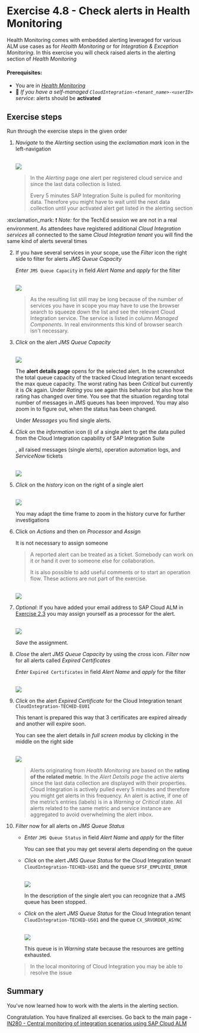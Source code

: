 # Exercise 4.8 - Check alerts in Health Monitoring

Health Monitoring comes with embedded alerting leveraged for various ALM use cases as for *Health Monitoring* or for *Integration & Exception Monitoring*. In this exercise you will check raised alerts in the alerting section of *Health Monitoring*

#### Prerequisites:
- You are in [*Health Monitoring*](https://teched22-cloudalm-003.eu10.alm.cloud.sap/shell/run?sap-ui-app-id=sap.crun.hmapp.ui)
- :construction_worker: *If you have a self-managed `CloudIntegration-<tenant_name>-<userID>` service*: alerts should be **activated**

## Exercise steps

Run through the exercise steps in the given order

1. *Navigate* to the *Alerting* section using the *exclamation mark* icon in the left-navigation

    <br>![](/exercises/ex4/images/HMAlerting.png)
    
    >
    > In the *Alerting* page one alert per registered cloud service and since the last data collection is listed. 
    >
    > Every 5 minutes SAP Integration Suite is pulled for monitoring data. Therefore you might have to wait until the next data collection until your activated alert get listed in the alerting section
    >
:exclamation_mark:  :heavy_exclamation_mark:
*Note:* for the TechEd session we are not in a real environment. As attendees have registered additional *Cloud Integration services* all connected to the same *Cloud Integration tenant* you will find the same kind of alerts several times
    

2. If you have several services in your scope, use the *Filter* icon the right side to filter for alerts *JMS Queue Capacity* 

    *Enter* `JMS Queue Capacity` in field *Alert Name* and *apply* for the filter
    
    <br>![](/exercises/ex4/images/HMAlertingFilterCapacity.png)
    
    >
    > As the resulting list still may be long because of the number of services you have in scope you may have to use the browser search to squeeze down the list and see the relevant Cloud Integration service. The service is listed in column *Managed Components*. 
    > In real environments this kind of browser search isn't necessary.
    >

3. *Click* on the alert *JMS Queue Capacity* 

    <br>![](/exercises/ex4/images/HMAlertingCapacity.png)

    The **alert details page** opens for the selected alert. In the screenshot the total queue capacity of the tracked Cloud Integration tenant exceeds the max queue capacity. The worst rating has been *Critical* but currently it is *Ok* again.
    Under *Rating* you see  again this behavior but also how the rating  has changed over time. You see that the situation regarding total number of messages in JMS queues has been improved. You may also zoom in to figure out, when the status has been changed.
    
    Under *Messages* you find single alerts. 
    
4. *Click* on the *information* icon (i) of a single alert to get the data pulled from the Cloud Integration capability of SAP Integration Suite
    
    , all raised messages (single alerts), operation automation logs, and *ServiceNow* tickets

    <br>![](/exercises/ex4/images/HMAlertingCapacityInfo.png)

5. *Click* on the *history* icon on the right of a single alert

    <br>![](/exercises/ex4/images/HMAlertingCapacityHistory.png)
    
    You may adapt the time frame to zoom in the history curve for further investigations
    
6. Click on *Actions* and then on *Processor* and *Assign*

    It is not necessary to assign someone

    >
    > A reported alert can be treated as a ticket. Somebody can work on it or hand it over to someone else for collaboration.
    > 
    > It is also possible to add useful comments or to start an operation flow. These actions are not part of the exercise.
    > 
    
    <br>![](/exercises/ex4/images/HMAlertingAssignProcessor.png)
    
7. *Optional*: If you have added your email address to SAP Cloud ALM in [Exercise 2.3](/exercises/ex2/ex23/) you may assign yourself as a processor for the alert. 

    <br>![](/exercises/ex4/images/HMAlertingCapacityAssignProcessor.png)

    *Save* the assignment.
        
8. *Close* the alert *JMS Queue Capacity* by using the *cross* icon. *Filter* now for all alerts called *Expired Certificates* 

    *Enter* `Expired Certificates` in field *Alert Name* and *apply* for the filter
    
    <br>![](/exercises/ex4/images/HMAlertingCertifcates.png)
    
    
9. *Click* on the alert *Expired Certificate* for the Cloud Integration tenant `CloudIntegration-TECHED-EU01`

    This tenant is prepared this way that 3 certificates are expired already and another will expire soon.
    
    You can see the alert details in *full screen modus* by clicking in the middle on the right side

    <br>![](/exercises/ex4/images/HMAlertingRatingOverTime.png)

    > 
    > Alerts originating from *Health Monitoring* are based on the **rating of the related metric**. In the *Alert Details page* the active alerts since the last data collection are displayed with their properties. Cloud Integration is actively pulled every 5 minutes and therefore you might get alerts in this frequency. An alert is active, if one of the metric’s entries (labels) is in a *Warning* or *Critical* state. All alerts related to the same metric and service instance are aggregated to avoid overwhelming the alert inbox.
    >    

10. *Filter* now for all alerts on *JMS Queue Status* 

    - *Enter* `JMS Queue Status` in field *Alert Name* and *apply* for the filter 

        You can see that you may get several alerts depending on the queue
        
        
    - *Click* on the alert *JMS Queue Status*  for the Cloud Integration tenant `CloudIntegration-TECHED-US01` and the queue `SFSF_EMPLOYEE_ERROR`

        <br>![](/exercises/ex4/images/HMAlertingRatingOverTime.png)

        In the description of the single alert you can recognize that a JMS queue has been stopped.
    
    - *Click* on the alert *JMS Queue Status*  for the Cloud Integration tenant `CloudIntegration-TECHED-US01` and the queue `CX_SRVORDER_ASYNC`

        <br>![](/exercises/ex4/images/HMAlertingRatingOverTime.png)

        This queue is in *Warning* state because the resources are getting exhausted.
        
    >
    > In the local monitoring of Cloud Integration you may be able to resolve the issue
    > 
    
## Summary

You've now learned how to work with the alerts in the alerting section. 

Congratulation. You have finalized all exercises. Go back to the main page - [IN280 - Central monitoring of integration scenarios using SAP Cloud ALM](../../../)

